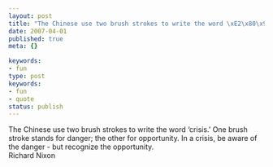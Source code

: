 ```yaml
---
layout: post
title: "The Chinese use two brush strokes to write the word \xE2\x80\x98crisis.\xE2\x80\x99 One brush stroke stands for danger; the other for opportunity. In a crisis, be aware of the danger - but recognize the opportunity."
date: 2007-04-01
published: true
meta: {}

keywords:
- fun
type: post
keywords:
- fun
- quote
status: publish
---
```

The Chinese use two brush strokes to write the word &#8216;crisis.&#8217; One brush stroke stands for danger; the other for opportunity. In a crisis, be aware of the danger - but recognize the opportunity.<br />Richard Nixon
